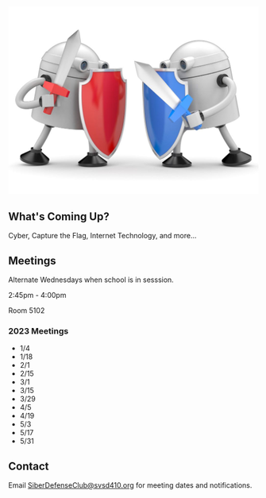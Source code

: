 [![MSHS Siber Defense Club Logo](assets/images/logo.jpg)](https://siberdefense.club)

## What's Coming Up?

Cyber, Capture the Flag, Internet Technology, and more...

## Meetings

Alternate Wednesdays when school is in sesssion.

2:45pm - 4:00pm

Room 5102

### 2023 Meetings
- 1/4
- 1/18
- 2/1
- 2/15
- 3/1
- 3/15
- 3/29
- 4/5
- 4/19
- 5/3
- 5/17
- 5/31

## Contact

Email SiberDefenseClub@svsd410.org for meeting dates and notifications.

